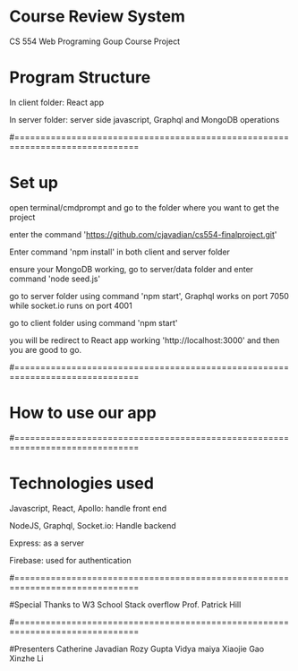 # Course Review System
CS 554 Web Programing Goup Course Project

# Program Structure

In client folder: React app

In server folder: server side javascript, Graphql and MongoDB operations

#==============================================================================

# Set up 
open terminal/cmdprompt and go to the folder where you want to get the project

enter the command 'https://github.com/cjavadian/cs554-finalproject.git'

Enter command 'npm install' in both client and server folder

ensure your MongoDB working, go to server/data folder and enter command 'node seed.js'

go to server folder using command 'npm start', Graphql works on port 7050 while socket.io runs on port 4001

go to client folder using command 'npm start'

you will be redirect to React app working 'http://localhost:3000' and then you are good to go.

#==============================================================================

# How to use our app

#==============================================================================

# Technologies used
Javascript, React, Apollo: handle front end

NodeJS, Graphql, Socket.io: Handle backend

Express: as a server

Firebase: used for authentication

#==============================================================================

#Special Thanks to
W3 School
Stack overflow
Prof. Patrick Hill

#==============================================================================

#Presenters
Catherine Javadian
Rozy Gupta
Vidya maiya
Xiaojie Gao
Xinzhe Li

